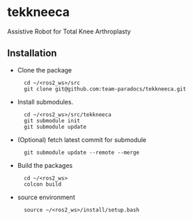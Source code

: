 # tekkneeca
Assistive Robot for Total Knee Arthroplasty

## Installation

- Clone the package

        cd ~/<ros2_ws>/src
        git clone git@github.com:team-paradocs/tekkneeca.git

- Install submodules.

        cd ~/<ros2_ws>/src/tekkneeca
        git submodule init
        git submodule update

- (Optional) fetch latest commit for submodule

        git submodule update --remote --merge

- Build the packages

        cd ~/<ros2_ws>
        colcon build

- source environment

        source ~/<ros2_ws>/install/setup.bash

